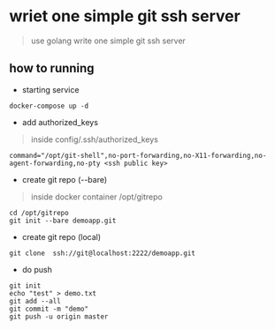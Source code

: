 # wriet one simple git ssh server

> use golang write one simple git ssh server

## how to running

* starting service

```code
docker-compose up -d
```

* add authorized_keys

> inside config/.ssh/authorized_keys

```code
command="/opt/git-shell",no-port-forwarding,no-X11-forwarding,no-agent-forwarding,no-pty <ssh public key>
```

* create git repo (--bare)

> inside docker container /opt/gitrepo

```code
cd /opt/gitrepo
git init --bare demoapp.git
```


* create git repo (local)

```code
git clone  ssh://git@localhost:2222/demoapp.git
```

* do push 

```code
git init 
echo "test" > demo.txt
git add --all
git commit -m "demo"
git push -u origin master
```
